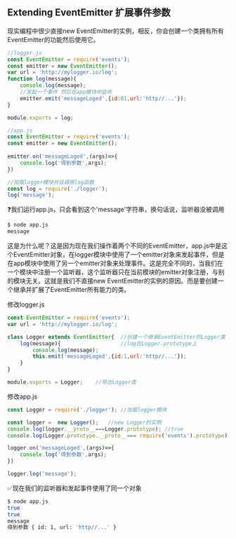 ## Extending EventEmitter 扩展事件参数

现实编程中很少直接new EventEmitter的实例，相反，你会创建一个类拥有所有EventEmitter的功能然后使用它。

```js
//logger.js
const EventEmitter = require('events');
const emitter = new EventEmitter();
var url = 'http://mylogger.io/log';
function log(message){
    console.log(message);
    //发起一个事件 然后在app模块中监听
    emitter.emit('messageLoged',{id:01,url:'http//...'});   
}

module.exports = log;
```

```js
//app.js
const EventEmitter = require('events');
const emitter = new EventEmitter();
    
emitter.on('messageLoged',(args)=>{
    console.log('得到参数',args);
})

//加载logger模块并且调用log函数
const log = require('./logger');
log('message');
```

❓我们运行app.js，只会看到这个'message'字符串，换句话说，监听器没被调用

```bash
$ node app.js
message
```

这是为什么呢？这是因为现在我们操作着两个不同的EventEmitter，app.js中是这个EventEmitter对象，在logger模块中使用了一个emitter对象来发起事件，但是在app模块中使用了另一个emitter对象来处理事件。这是完全不同的，当我们在一个模块中注册一个监听器，这个监听器只在当前模块的emitter对象注册，与别的模块无关。这就是我们不直接new EventEmitter的实例的原因。而是要创建一个继承并扩展了EventEmitter所有能力的类。

修改logger.js

```js
const EventEmitter = require('events');
var url = 'http://mylogger.io/log';

class Logger extends EventEmitter{ 	//创建一个继承EventEmitter的Logger类
    log(message){                   //log在Logger.prototype上
        console.log(message);
        this.emit('messageLoged',{id:1,url:'http//...'});   
    }
}

module.exports = Logger;	//导出Logger类

```



修改app.js

```js
const Logger = require('./logger');	//加载logger模块

const logger =  new Logger();	//new Logger的实例
console.log(logger.__proto__===Logger.prototype); //true
console.log(Logger.prototype.__proto__=== require('events').prototype);	//true

logger.on('messageLoged',(args)=>{
    console.log('得到参数',args);
})

logger.log('message');

```

✅现在我们的监听器和发起事件使用了同一个对象

```bash
$ node app.js
true
true
message
得到参数 { id: 1, url: 'http//...' }
```

